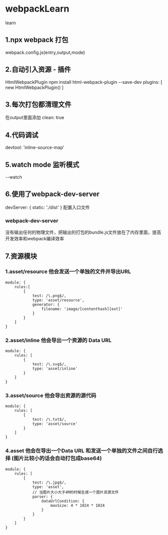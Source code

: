 # webpackLearn
learn
## 1.npx webpack 打包
webpack.config.js(entry,output,mode)
## 2.自动引入资源 - 插件
HtmlWebpackPlugin
npm install html-webpack-plugin --save-dev
plugins: [
    new HtmlWebpackPlugin()
]
## 3.每次打包都清理文件
在output里面添加
clean: true
## 4.代码调试
devtool: 'inline-source-map'
## 5.watch mode 监听模式
--watch
## 6.使用了webpack-dev-server
devServer: {
    static: './dist'
}
配置入口文件<br>
### webpack-dev-server 
没有输出任何的物理文件，把输出的打包的bundle.js文件放在了内存里面，提高开发效率和webpack编译效率
## 7.资源模块
### 1.asset/resource 他会发送一个单独的文件并导出URL
    module: {
        rules:[
            {
                test: /\.png$/,
                type: 'asset/resource',
                generator: {
                    filename: 'image/[contenthash][ext]'
                }
            }
        ]
    }
### 2.asset/inline 他会导出一个资源的 Data URL
    module: {
        rules: [
            {
                test: /\.svg$/,
                type: 'asset/inline'
            }
        ]
    }
### 3.asset/source 他会导出资源的源代码
    module: {
        rules: [
            {
                test: /\.txt$/,
                type: 'asset/source'
            }
        ]
    }
### 4.asset 他会在导出一个Data URL 和发送一个单独的文件之间自行选择 (图片比较小的话会自动打包成base64)
    module: {
        rules: [
            {
                test: /\.jpg$/,
                type: 'asset',
                // 当图片大小大于4M的时候生成一个图片资源文件
                parser: {
                    dataUrlCondition: {
                        maxSize: 4 * 1024 * 1024
                    }
                }
            }
        ]
    }
